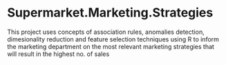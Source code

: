 # Supermarket.Marketing.Strategies

This project uses concepts of association rules, anomalies detection, dimesionality reduction  and feature selection techniques using R to inform the marketing department on the most relevant marketing strategies that will result in the highest no. of sales
